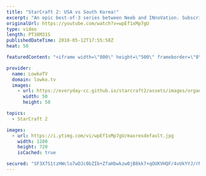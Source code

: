```yaml
---
title: "StarCraft 2: USA vs South Korea!"
excerpt: "An epic best-of-3 series between Neeb and INnoVation. Subscribe for more videos: http://lowko.tv/youtube Crazy Protoss Micro: https://goo.gl/tvhEza  Support me on Patreon: http://www.patreon.com/lowkotv Join the community on discord: http://lowko.tv/discord StarCraft 2 website: http://www.starcraft2.com"
originalUrl: https://youtube.com/watch?v=wpEf1xMp7gU
type: video
length: PT38M31S
publishedDateTime: 2018-05-12T17:55:58Z
heat: 50

featuredContent: "<iframe width=\"800\" height=\"500\" frameborder=\"0\" src=\"https://www.youtube.com/embed/wpEf1xMp7gU\" allow=\"accelerometer; autoplay; encrypted-media; gyroscope; picture-in-picture\" allowfullscreen></iframe>"

provider:
  name: LowkoTV
  domain: lowko.tv
  images:
    - url: https://everyday-cc.github.io/starcraft2/assets/images/organizations/lowko.tv-50x50.jpg
      width: 50
      height: 50

topics:
  - StarCraft 2

images:
  - url: https://i.ytimg.com/vi/wpEf1xMp7gU/maxresdefault.jpg
    width: 1280
    height: 720
    isCached: true

secured: "SF3X7S1tzHWclo7wDJc0bZIb+ZfaHbwkzw0jB8kk7+qOUKVHQF/4vUkYYJ/rN/zA2pf05MiGjQ+pRs4R4L0htlcUd7iN+7apBYWY2dbi7EJ7khb+u7332NeW6fjhrArpyteXNON2CnAZjgWedFojyoAbaw1XAgaVKJ4a7gXS9QTQ5qghH+1qFLiAAjTa03q+lwlJVFT7r/d9HlXmqjSehJnB+WVWzhy35PG6b04N4PO3noyoNK0u69E5w1Xz8VUbw74GlgGlRizKB9qQawARkpEiz4XsjBokF4ZcM68b+OoSkiGXXJJY0HYlqN+mJnqTNKyRF72zkz5yArlmTIrYYy28res96Baf5v7tIui124pQQmiS5nvne+d2FrKeoJq9r7EprOdbnWKrSzgbbsesEzrmQ4a0rq2ovlzwrOsZa+s=;wNOfsWuSFrXMZT6uhPftzA=="
---
```


